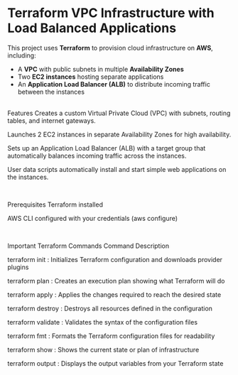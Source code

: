 #  Terraform VPC Infrastructure with Load Balanced Applications

This project uses **Terraform** to provision cloud infrastructure on **AWS**, including:
- A **VPC** with public subnets in multiple **Availability Zones**
- Two **EC2 instances** hosting separate applications
- An **Application Load Balancer (ALB)** to distribute incoming traffic between the instances


<br>
 Features
 Creates a custom Virtual Private Cloud (VPC) with subnets, routing tables, and internet gateways.

 Launches 2 EC2 instances in separate Availability Zones for high availability.

 Sets up an Application Load Balancer (ALB) with a target group that automatically balances incoming traffic across the instances.

 User data scripts automatically install and start simple web applications on the instances.

<br>

 Prerequisites
Terraform installed

AWS CLI configured with your credentials (aws configure)



<br>

 Important Terraform Commands
Command	Description

terraform init :	Initializes Terraform configuration and downloads provider plugins

terraform plan :	Creates an execution plan showing what Terraform will do

terraform apply :	Applies the changes required to reach the desired state

terraform destroy :	Destroys all resources defined in the configuration

terraform validate :	Validates the syntax of the configuration files

terraform fmt :	Formats the Terraform configuration files for readability

terraform show :	Shows the current state or plan of infrastructure

terraform output :	Displays the output variables from your Terraform state
